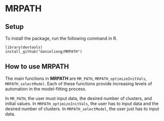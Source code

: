 # MRPATH


## Setup

To install the package, run the following command in R.

```
library(devtools)
install_github("danieliong/MRPATH")
```
## How to use MRPATH

The main functions in **MRPATH** are `MR_PATH`, `MRPATH_optimizeInitVals`, `MRPATH_selectModel`. Each of these functions provide increasing levels of automation in the model-fitting process.

In `MR_PATH`, the user must input data, the desired number of clusters, and initial values. In `MRPATH_optimizeInitVals`, the user has to input data and the desired number of clusters. In `MRPATH_selectModel`, the user just has to input data.  
